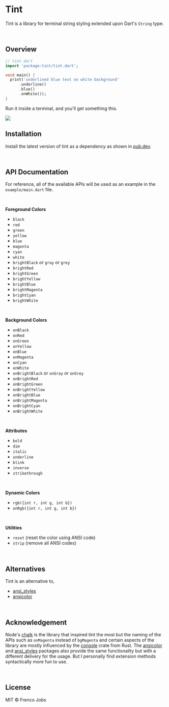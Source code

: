 # Tint

Tint is a library for terminal string styling extended upon Dart's `String` type.

<br>

## Overview

```dart
// tint.dart
import 'package:tint/tint.dart';

void main() {
  print('underlined blue text on white background'
      .underline()
      .blue()
      .onWhite());
}
```

Run it inside a terminal, and you'll get something this.

<img src="https://i.imgur.com/7AOVfu9.png" />

<br>

## Installation

Install the latest version of tint as a dependency as shown in [pub.dev](https://pub.dev/packages/tint).

<br>

## API Documentation

For reference, all of the available APIs will be used as an example in the `example/main.dart` file.

<br>

**Foreground Colors**

- `black`
- `red`
- `green`
- `yellow`
- `blue`
- `magenta`
- `cyan`
- `white`
- `brightBlack` or `gray` or `grey`
- `brightRed`
- `brightGreen`
- `brightYellow`
- `brightBlue`
- `brightMagenta`
- `brightCyan`
- `brightWhite`

<br>

**Background Colors**

- `onBlack`
- `onRed`
- `onGreen`
- `onYellow`
- `onBlue`
- `onMagenta`
- `onCyan`
- `onWhite`
- `onBrightBlack` or `onGray` or `onGrey`
- `onBrightRed`
- `onBrightGreen`
- `onBrightYellow`
- `onBrightBlue`
- `onBrightMagenta`
- `onBrightCyan`
- `onBrightWhite`

<br>

**Attributes**

- `bold`
- `dim`
- `italic`
- `underline`
- `blink`
- `inverse`
- `strikethrough`

<br>

**Dynamic Colors**

- `rgb({int r, int g, int b})`
- `onRgb({int r, int g, int b})`

<br>

**Utilities**

- `reset` (reset the color using ANSI code)
- `strip` (remove all ANSI codes)

<br>

## Alternatives

Tint is an alternative to,

- [ansi_styles](https://pub.dev/packages/ansi_styles)
- [ansicolor](https://pub.dev/packages/ansicolor)

<br>

## Acknowledgement

Node's [chalk](https://github.com/chalk/chalk) is the library that inspired tint the most but the naming of the APIs such as `onMagenta` instead of `bgMagenta` and certain aspects of the library are mostly influenced by the [console](https://github.com/mitsuhiko/console) crate from Rust. The [ansicolor](https://pub.dev/packages/ansicolor) and [ansi_styles](https://pub.dev/packages/ansi_styles) packages also provide the same functionality but with a different delivery for the usage. But I personally find extension methods syntactically more fun to use.

<br>

## License

MIT © Frenco Jobs
